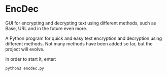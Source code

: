 # EncDec
GUI for encrypting and decrypting text using different methods, such as Base, URL and in the future even more.

A Python program for quick and easy text encryption and decryption using different methods. 
Not many methods have been added so far, but the project will evolve.

In order to start it, enter:

`python3 encdec.py`
